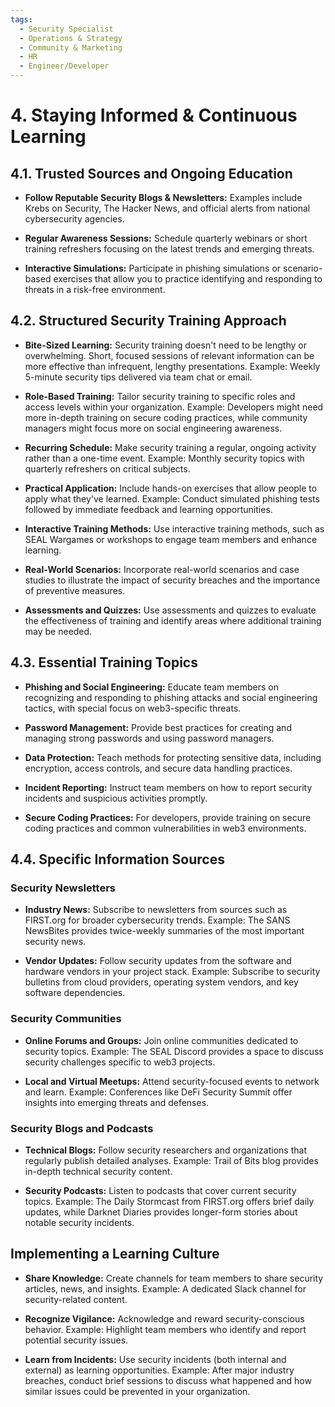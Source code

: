```yaml
---
tags:
  - Security Specialist
  - Operations & Strategy
  - Community & Marketing
  - HR
  - Engineer/Developer
---
```


# 4. Staying Informed & Continuous Learning

## 4.1. Trusted Sources and Ongoing Education

- **Follow Reputable Security Blogs & Newsletters:**
Examples include Krebs on Security, The Hacker News, and official alerts from national cybersecurity agencies.

- **Regular Awareness Sessions:**
Schedule quarterly webinars or short training refreshers focusing on the latest trends and emerging threats.

- **Interactive Simulations:**
Participate in phishing simulations or scenario-based exercises that allow you to practice identifying and responding to threats in a risk-free environment.

## 4.2. Structured Security Training Approach

- **Bite-Sized Learning:**
Security training doesn't need to be lengthy or overwhelming. Short, focused sessions of relevant information can be more effective than infrequent, lengthy presentations.
Example: Weekly 5-minute security tips delivered via team chat or email.

- **Role-Based Training:**
Tailor security training to specific roles and access levels within your organization.
Example: Developers might need more in-depth training on secure coding practices, while community managers might focus more on social engineering awareness.

- **Recurring Schedule:**
Make security training a regular, ongoing activity rather than a one-time event.
Example: Monthly security topics with quarterly refreshers on critical subjects.

- **Practical Application:**
Include hands-on exercises that allow people to apply what they've learned.
Example: Conduct simulated phishing tests followed by immediate feedback and learning opportunities.

- **Interactive Training Methods:**
Use interactive training methods, such as SEAL Wargames or workshops to engage team members and enhance learning.

- **Real-World Scenarios:**
Incorporate real-world scenarios and case studies to illustrate the impact of security breaches and the importance of preventive measures.

- **Assessments and Quizzes:**
Use assessments and quizzes to evaluate the effectiveness of training and identify areas where additional training may be needed.

## 4.3. Essential Training Topics

- **Phishing and Social Engineering:**
Educate team members on recognizing and responding to phishing attacks and social engineering tactics, with special focus on web3-specific threats.

- **Password Management:**
Provide best practices for creating and managing strong passwords and using password managers.

- **Data Protection:**
Teach methods for protecting sensitive data, including encryption, access controls, and secure data handling practices.

- **Incident Reporting:**
Instruct team members on how to report security incidents and suspicious activities promptly.

- **Secure Coding Practices:**
For developers, provide training on secure coding practices and common vulnerabilities in web3 environments.

## 4.4. Specific Information Sources

### Security Newsletters

- **Industry News:**
Subscribe to newsletters from sources such as FIRST.org for broader cybersecurity trends.
Example: The SANS NewsBites provides twice-weekly summaries of the most important security news.

- **Vendor Updates:**
Follow security updates from the software and hardware vendors in your project stack.
Example: Subscribe to security bulletins from cloud providers, operating system vendors, and key software dependencies.

### Security Communities

- **Online Forums and Groups:**
Join online communities dedicated to security topics.
Example: The SEAL Discord provides a space to discuss security challenges specific to web3 projects.

- **Local and Virtual Meetups:**
Attend security-focused events to network and learn.
Example: Conferences like DeFi Security Summit offer insights into emerging threats and defenses.

### Security Blogs and Podcasts

- **Technical Blogs:**
Follow security researchers and organizations that regularly publish detailed analyses.
Example: Trail of Bits blog provides in-depth technical security content.

- **Security Podcasts:**
Listen to podcasts that cover current security topics.
Example: The Daily Stormcast from FIRST.org offers brief daily updates, while Darknet Diaries provides longer-form stories about notable security incidents.

## Implementing a Learning Culture

- **Share Knowledge:**
Create channels for team members to share security articles, news, and insights.
Example: A dedicated Slack channel for security-related content.

- **Recognize Vigilance:**
Acknowledge and reward security-conscious behavior.
Example: Highlight team members who identify and report potential security issues.

- **Learn from Incidents:**
Use security incidents (both internal and external) as learning opportunities.
Example: After major industry breaches, conduct brief sessions to discuss what happened and how similar issues could be prevented in your organization.
